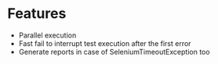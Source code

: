 # Features #
  * Parallel execution
  * Fast fail to interrupt test execution after the first error
  * Generate reports in case of SeleniumTimeoutException too